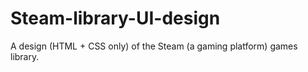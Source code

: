 # Steam-library-UI-design
A design (HTML + CSS only) of the Steam (a gaming platform) games library.
